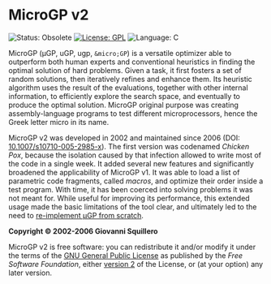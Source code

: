 # MicroGP v2

![Status: Obsolete](https://img.shields.io/badge/status-obsolete-red.svg)
[![License: GPL](https://img.shields.io/badge/license-gpl--2.0-green.svg)](https://opensource.org/licenses/GPL-2.0)
![Language: C](https://img.shields.io/badge/language-C-blue.svg)

MicroGP (µGP, uGP, ugp, `&micro;GP`) is a versatile optimizer able to outperform both human experts and conventional heuristics in finding the optimal solution of hard problems. Given a task, it first fosters a set of random solutions, then iteratively refines and enhance them. Its heuristic algorithm uses the result of the evaluations, together with other internal information, to efficiently explore the search space, and eventually to produce the optimal solution. MicroGP original purpose was creating assembly-language programs to test different microprocessors, hence the Greek letter micro in its name.

MicroGP v2 was developed in 2002 and maintained since 2006 (DOI: [10.1007/s10710-005-2985-x](https://link.springer.com/article/10.1007/s10710-005-2985-x)). The first version was codenamed *Chicken Pox*, because the isolation caused by that infection allowed to write most of the code in a single week. It added several new features and significantly broadened the applicability of MicroGP v1. It was able to load a list of parametric code fragments, called *macros*, and optimize their order inside a test program. With time, it has been coerced into solving problems it was not meant for. While useful for improving its performance, this extended usage made the basic limitations of the tool clear, and ultimately led to the need to [re-implement µGP from scratch](https://github.com/squillero/microgp3).

**Copyright © 2002-2006 Giovanni Squillero**

MicroGP v2 is free software: you can redistribute it and/or modify it under the terms of the [GNU General Public License](http://www.gnu.org/licenses/) as published by the *Free Software Foundation*, either [version 2](https://opensource.org/licenses/GPL-2.0) of the License, or (at your option) any later version.
